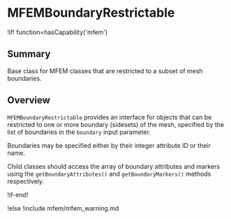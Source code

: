 # MFEMBoundaryRestrictable

!if! function=hasCapability('mfem')

## Summary

Base class for MFEM classes that are restricted to a subset of mesh boundaries.

## Overview

`MFEMBoundaryRestrictable` provides an interface for objects that can be restricted to one or more
boundary (sidesets) of the mesh, specified by the list of boundaries in the `boundary` input
parameter.

Boundaries may be specified either by their integer attribute ID or their name.

Child classes should access the array of boundary attributes and markers using the
`getBoundaryAttributes()` and `getBoundaryMarkers()` methods respectively.

!if-end!

!else
!include mfem/mfem_warning.md
